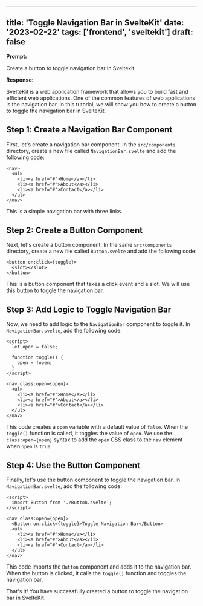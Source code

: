 
---
title: 'Toggle Navigation Bar in SvelteKit'
date: '2023-02-22'
tags: ['frontend', 'sveltekit']
draft: false
---

**Prompt:** 

Create a button to toggle navigation bar in Sveltekit.


**Response:**


SvelteKit is a web application framework that allows you to build fast and efficient web applications. One of the common features of web applications is the navigation bar. In this tutorial, we will show you how to create a button to toggle the navigation bar in SvelteKit.

## Step 1: Create a Navigation Bar Component

First, let's create a navigation bar component. In the `src/components` directory, create a new file called `NavigationBar.svelte` and add the following code:

```
<nav>
  <ul>
    <li><a href="#">Home</a></li>
    <li><a href="#">About</a></li>
    <li><a href="#">Contact</a></li>
  </ul>
</nav>

```

This is a simple navigation bar with three links.

## Step 2: Create a Button Component

Next, let's create a button component. In the same `src/components` directory, create a new file called `Button.svelte` and add the following code:

```
<button on:click={toggle}>
  <slot></slot>
</button>

```

This is a button component that takes a click event and a slot. We will use this button to toggle the navigation bar.

## Step 3: Add Logic to Toggle Navigation Bar

Now, we need to add logic to the `NavigationBar` component to toggle it. In `NavigationBar.svelte`, add the following code:

```
<script>
  let open = false;

  function toggle() {
    open = !open;
  }
</script>

<nav class:open={open}>
  <ul>
    <li><a href="#">Home</a></li>
    <li><a href="#">About</a></li>
    <li><a href="#">Contact</a></li>
  </ul>
</nav>

```

This code creates a `open` variable with a default value of `false`. When the `toggle()` function is called, it toggles the value of `open`. We use the `class:open={open}` syntax to add the `open` CSS class to the `nav` element when `open` is `true`.

## Step 4: Use the Button Component

Finally, let's use the button component to toggle the navigation bar. In `NavigationBar.svelte`, add the following code:

```
<script>
  import Button from './Button.svelte';
</script>

<nav class:open={open}>
  <Button on:click={toggle}>Toggle Navigation Bar</Button>
  <ul>
    <li><a href="#">Home</a></li>
    <li><a href="#">About</a></li>
    <li><a href="#">Contact</a></li>
  </ul>
</nav>

```

This code imports the `Button` component and adds it to the navigation bar. When the button is clicked, it calls the `toggle()` function and toggles the navigation bar.

That's it! You have successfully created a button to toggle the navigation bar in SvelteKit.